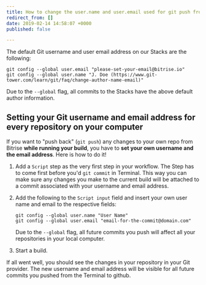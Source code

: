 ```yaml
---
title: How to change the user.name and user.email used for git push from Bitrise
redirect_from: []
date: 2019-02-14 14:58:07 +0000
published: false

---
```

The default Git username and user email address on our Stacks are the following:

    git config --global user.email "please-set-your-email@bitrise.io"
    git config --global user.name "J. Doe (https://www.git-tower.com/learn/git/faq/change-author-name-email)"

Due to the `--global` flag, all commits to the Stacks have the above default author information.

## Setting your Git username and email address for every repository on your computer

If you want to "push back"  (`git push`) any changes to your own repo from Bitrise **while running your build**, you have to **set your own username and the email address**. Here is how to do it!

1. Add a `Script` step as the very first step in your workflow. The Step has to come first before you'd `git commit` in Terminal. This way you can make sure any changes you make to the current build will be attached to a commit associated with your username and email address.
2. Add the following to the `Script input` field and insert your own user name and email to the respective fields:

       git config --global user.name "User Name"
       git config --global user.email "email-for-the-commit@domain.com"

	Due to the `--global` flag, all future commits you push will affect all your repositories in your local computer.

3. Start a build.

If all went well, you should see the changes in your repository in your Git provider. The new username and email address will be visible for all future commits you pushed from the Terminal to github.